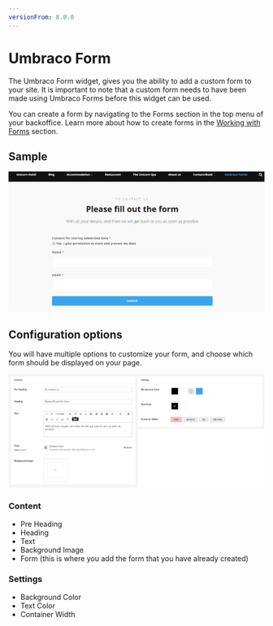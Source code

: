 ```yaml
---
versionFrom: 8.0.0
---
```


# Umbraco Form

The Umbraco Form widget, gives you the ability to add a custom form to your site. It is important to note that a custom form needs to have been made using Umbraco Forms before this widget can be used.

You can create a form by navigating to the Forms section in the top menu of your backoffice. Learn more about how to create forms in the [Working with Forms](../../Working-with-Forms) section.

## Sample

![Umbraco Form Frontend](images/Umbraco-forms-front.png)

## Configuration options

You will have multiple options to customize your form, and choose which form should be displayed on your page.

![Umbraco Form Backffce](images/Umbraco-forms-final.png)

### Content

- Pre Heading
- Heading
- Text
- Background Image
- Form (this is where you add the form that you have already created)

### Settings

- Background Color
- Text Color
- Container Width
